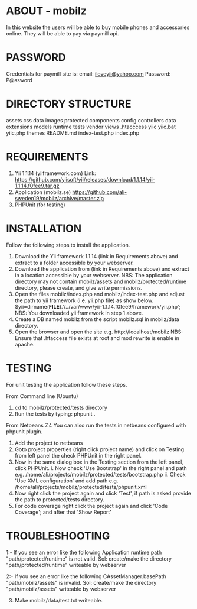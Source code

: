 ABOUT - mobilz
==============
In this website the users will be able to buy mobile phones and accessories online. They will be able to pay via paymill api.

PASSWORD
=========
Credentials for paymill site is:
email: iloveyii@yahoo.com
Password: P@ssword

DIRECTORY STRUCTURE
============================================
assets
css
data
images
protected
    components
    config
    controllers
    data
    extensions
    models
    runtime
    tests
    vendor
    views
    .htacccess
    yiic
    yiic.bat
    yiic.php
themes
README.md
index-test.php
index.php

REQUIREMENTS
=================
1. Yii 1.1.14 (yiiframework.com)
   Link: https://github.com/yiisoft/yii/releases/download/1.1.14/yii-1.1.14.f0fee9.tar.gz
2. Application (mobilz.se)
   https://github.com/ali-sweden19/mobilz/archive/master.zip
3. PHPUnit (for testing)

INSTALLATION
============
Follow the following steps to install the application.
1. Download the Yii framework 1.1.14 (link in Requirements above) and extract to a folder accessible by your webserver.
2. Download the application from (link in Requirements above) and extract in a location accessible by your webserver.
   NBS: The application directory may not contain mobilz/assets and mobilz/protected/runtime directory, please create, and give write permissions.
3. Open the files mobilz/index.php and mobilz/index-test.php and adjust the path to yii framework (i.e. yii.php file) as show below.
   $yii=dirname(__FILE__).'/../var/www/yii-1.1.14.f0fee9/framework/yii.php';
   NBS: You downloaded yii framework in step 1 above.
4. Create a DB named mobilz from the script mobilz.sql in mobilz/data directory.
5. Open the browser and open the site e.g. http://localhost/mobilz
   NBS: Ensure that .htaccess file exists at root and mod rewrite is enable in apache.


TESTING
=======
For unit testing the application follow these steps.

From Command line (Ubuntu)
1. cd to mobilz/protected/tests directory
2. Run the tests by typing:
   phpunit .

From Netbeans 7.4
You can also run the tests in netbeans configured with phpunit plugin.
1. Add the project to netbeans 
2. Goto project properties (right click project name) and click on Testing from left panel the check PHPUnit in the right panel.
3. Now in the same dialog box in the Testing section from the left panel, click PHPUnit.
   i. Now check 'Use Bootstrap' in the right panel and path e.g. /home/ali/projects/mobilz/protected/tests/bootstrap.php 
   ii. Check 'Use XML configuration' and add path e.g. /home/ali/projects/mobilz/protected/tests/phpunit.xml
4. Now right click the project again and click 'Test', if path is asked provide the path to protected/tests directory.
5. For code coverage right click the project again and click 'Code Coverage'; and after that 'Show Report'


TROUBLESHOOTING
=====================================================
1:- If you see an error like the following
Application runtime path "path/protected/runtime" is not valid. 
Sol: create/make the directory "path/protected/runtime" writeable by webserver

2:- If you see an error like the following
CAssetManager.basePath "path/mobilz/assets" is invalid. 
Sol: create/make the directory "path/mobilz/assets" writeable by webserver

3. Make mobilz/data/test.txt writeable.

